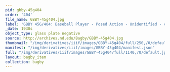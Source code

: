 ```yaml
---
pid: gbby-45g404
order: '404'
file_name: GBBY-45g404.jpg
label: 'GBBY 45G/404: Baseball Player - Posed Action - Unidentified - c1930s'
_date: 1930s
object_type: glass plate negative
source: http://archives.nd.edu/Bagby/GBBY-45g404.jpg
thumbnail: "/img/derivatives/iiif/images/GBBY-45g404/full/250,/0/default.jpg"
manifest: "/img/derivatives/iiif/images/GBBY-45g404/manifest.json"
full: "/img/derivatives/iiif/images/GBBY-45g404/full/1140,/0/default.jpg"
layout: bagby_item
collection: bagby
---
```


